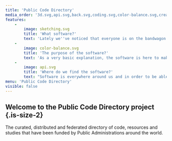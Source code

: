 ```yaml
---
title: 'Public Code Directory'
media_order: '3d.svg,api.svg,back.svg,coding.svg,color-balance.svg,creative-process.svg,sketching.svg'
features:
    -
        image: sketching.svg
        title: 'What software?'
        text: 'Lately we''ve noticed that everyone is on the bandwagon of the OSS but because there are thousands of individual developers and companies out there that try to help communities we''ve decided to create this project the <strong>Public Code Directory</strong>'
    -
        image: color-balance.svg
        title: 'The purpose of the software?'
        text: 'As a very basic explanation, the software is here to make our lifes easier and free us from tideous work using pen and paper documentation and never finding what we''re looking for.'
    -
        image: api.svg
        title: 'Where do we find the software?'
        text: "Software is everywhere around us and in order to be able to make it enter the public mind and to be used as such in the public domain we're finding the software for you.\r\nAll the software is their creators responsibility and as such we only gather the information automatically and display it for your better use."
menu: 'Public Code Directory'
visible: false
---
```


## Welcome to the Public Code Directory project {.is-size-2}

The curated, distributed and federated directory of code, resources and studies that have been funded by Public Administrations around the world.